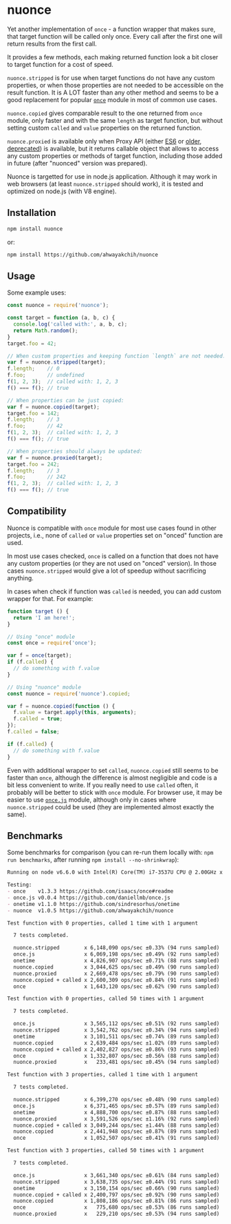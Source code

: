nuonce
======

Yet another implementation of `once` - a function wrapper that makes sure, that target function will be called only once.
Every call after the first one will return results from the first call.

It provides a few methods, each making returned function look a bit closer to target function for a cost of speed.

`nuonce.stripped` is for use when target functions do not have any custom properties, or when those properties are not needed to be accessible on the result function. It is A LOT faster than any other method and seems to be a good replacement for popular [`once`](https://github.com/isaacs/once) module in most of common use cases.

`nuonce.copied` gives comparable result to the one returned from `once` module, only faster and with the same `length` as target function, but without setting custom `called` and `value` properties on the returned function.

`nuonce.proxied` is available only when Proxy API (either [ES6](https://developer.mozilla.org/en/docs/Web/JavaScript/Reference/Global_Objects/Proxy) or [older, deprecated](https://developer.mozilla.org/en-US/docs/Archive/Web/Old_Proxy_API)) is available, but it returns callable object that allows to access any custom properties or methods of target function, including those added in future (after "nuonced" version was prepared).

Nuonce is targetted for use in node.js application. Although it may work in web browsers (at least `nuonce.stripped` should work), it is tested and optimized on node.js (with V8 engine).


## Installation

```sh
npm install nuonce
```

or:

```sh
npm install https://github.com/ahwayakchih/nuonce
```


## Usage

Some example uses:

```js
const nuonce = require('nuonce');

const target = function (a, b, c) {
  console.log('called with:', a, b, c);
  return Math.random();
}
target.foo = 42;

// When custom properties and keeping function `length` are not needed:
var f = nuonce.stripped(target);
f.length;    // 0
f.foo;       // undefined
f(1, 2, 3);  // called with: 1, 2, 3
f() === f(); // true

// When properties can be just copied:
var f = nuonce.copied(target);
target.foo = 142;
f.length;    // 3
f.foo;       // 42
f(1, 2, 3);  // called with: 1, 2, 3
f() === f(); // true

// When properties should always be updated:
var f = nuonce.proxied(target);
target.foo = 242;
f.length;    // 3
f.foo;       // 242
f(1, 2, 3);  // called with: 1, 2, 3
f() === f(); // true
```


## Compatibility

Nuonce is compatible with `once` module for most use cases found in other projects, i.e., none of `called` or `value` properties set on "onced" function are used.

In most use cases checked, `once` is called on a function that does not have any custom properties (or they are not used on "onced" version). In those cases `nuonce.stripped` would give a lot of speedup without sacrificing anything.

In cases when check if function was `called` is needed, you can add custom wrapper for that. For example:

```js
function target () {
  return 'I am here!';
}

// Using "once" module
const once = require('once');

var f = once(target);
if (f.called) {
  // do something with f.value
}

// Using "nuonce" module
const nuonce = require('nuonce').copied;

var f = nuonce.copied(function () {
  f.value = target.apply(this, arguments);
  f.called = true;
});
f.called = false;

if (f.called) {
  // do something with f.value
}
```

Even with additional wrapper to set `called`, `nuonce.copied` still seems to be faster than `once`, although the difference is almost negligible and code is a bit less convenient to write. If you really need to use `called` often, it probably will be better to stick with `once` module.
For browser use, it may be easier to use [`once.js`](https://github.com/daniellmb/once.js) module, although only in cases where `nuonce.stripped` could be used (they are implemented almost exactly the same).


## Benchmarks

Some benchmarks for comparison (you can re-run them locally with: `npm run benchmarks`, after running `npm install --no-shrinkwrap`):

```markdown
Running on node v6.6.0 with Intel(R) Core(TM) i7-3537U CPU @ 2.00GHz x 4

Testing:
- once    v1.3.3 https://github.com/isaacs/once#readme    
- once.js v0.0.4 https://github.com/daniellmb/once.js     
- onetime v1.1.0 https://github.com/sindresorhus/onetime  
- nuonce  v1.0.5 https://github.com/ahwayakchih/nuonce    

Test function with 0 properties, called 1 time with 1 argument

  7 tests completed.

  nuonce.stripped        x 6,148,090 ops/sec ±0.33% (94 runs sampled)
  once.js                x 6,069,198 ops/sec ±0.49% (92 runs sampled)
  onetime                x 4,826,907 ops/sec ±0.71% (88 runs sampled)
  nuonce.copied          x 3,044,625 ops/sec ±0.49% (90 runs sampled)
  nuonce.proxied         x 2,669,478 ops/sec ±0.79% (90 runs sampled)
  nuonce.copied + called x 2,600,309 ops/sec ±0.84% (91 runs sampled)
  once                   x 1,643,120 ops/sec ±0.62% (90 runs sampled)

Test function with 0 properties, called 50 times with 1 argument

  7 tests completed.

  once.js                x 3,565,112 ops/sec ±0.51% (92 runs sampled)
  nuonce.stripped        x 3,542,762 ops/sec ±0.34% (94 runs sampled)
  onetime                x 3,101,511 ops/sec ±0.74% (89 runs sampled)
  nuonce.copied          x 2,639,484 ops/sec ±1.02% (89 runs sampled)
  nuonce.copied + called x 2,402,827 ops/sec ±0.86% (93 runs sampled)
  once                   x 1,332,807 ops/sec ±0.56% (88 runs sampled)
  nuonce.proxied         x   233,481 ops/sec ±0.45% (94 runs sampled)

Test function with 3 properties, called 1 time with 1 argument

  7 tests completed.

  nuonce.stripped        x 6,399,270 ops/sec ±0.48% (90 runs sampled)
  once.js                x 6,371,465 ops/sec ±0.57% (89 runs sampled)
  onetime                x 4,888,700 ops/sec ±0.87% (88 runs sampled)
  nuonce.proxied         x 3,591,526 ops/sec ±1.16% (92 runs sampled)
  nuonce.copied + called x 3,049,244 ops/sec ±1.44% (88 runs sampled)
  nuonce.copied          x 2,441,948 ops/sec ±0.87% (89 runs sampled)
  once                   x 1,052,507 ops/sec ±0.41% (91 runs sampled)

Test function with 3 properties, called 50 times with 1 argument

  7 tests completed.

  once.js                x 3,661,340 ops/sec ±0.61% (84 runs sampled)
  nuonce.stripped        x 3,638,735 ops/sec ±0.44% (91 runs sampled)
  onetime                x 3,150,154 ops/sec ±0.66% (90 runs sampled)
  nuonce.copied + called x 2,400,797 ops/sec ±0.92% (90 runs sampled)
  nuonce.copied          x 1,808,186 ops/sec ±0.81% (86 runs sampled)
  once                   x   775,680 ops/sec ±0.53% (86 runs sampled)
  nuonce.proxied         x   229,210 ops/sec ±0.53% (94 runs sampled)
```
